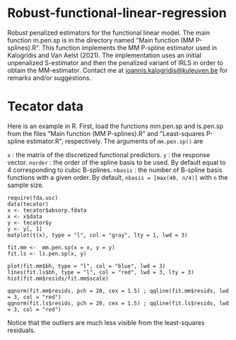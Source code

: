 # Robust-functional-linear-regression
Robust penalized estimators for the functional linear model. 
The main function m.pen.sp is in the directory named "Main function (MM P-splines).R".
This function implements the MM P-spline estimator used in Kalogridis and Van Aelst (2021).
The implementation uses an initial unpenalized S-estimator and then the penalized variant of IRLS in order to obtain the MM-estimator.
Contact me at ioannis.kalogridis@kuleuven.be for remarks and/or suggestions.



# Tecator data

Here is an example in R. First, load the functions mm.pen.sp and ls.pen.sp from the files "Main function (MM P-splines).R" and "Least-squares P-spline estimator.R", respectively. The arguments of ```mm.pen.sp()``` are

``` x ``` : the matrix of the discretized functional predictors.
``` y ``` : the response vector.
``` norder ``` : the order of the spline basis to be used. By default equal to 4 corresponding to cubic B-splines.
``` nbasis ``` : the number of B-spline basis functions with a given order. By default, ```nbasis = [max(40, n/4)]``` with ```n``` the sample size.


```
require(fda.usc)
data(tecator)
x <- tecator$absorp.fdata
x <- x$data
y <- tecator$y
y <- y[, 1]
matplot(t(x), type = "l", col = "gray", lty = 1, lwd = 3)

fit.mm <-  mm.pen.sp(x = x, y = y)
fit.ls <- ls.pen.sp(x, y)

plot(fit.mm$bh, type = "l", col = "blue", lwd = 3)
lines(fit.ls$bh, type = "l", col = "red", lwd = 3, lty = 3)
hist(fit.mm$resids/fit.mm$scale)

qqnorm(fit.mm$resids, pch = 20, cex = 1.5) ; qqline(fit.mm$resids, lwd  = 3, col = "red")
qqnorm(fit.ls$resids, pch = 20, cex = 1.5) ; qqline(fit.ls$resids, lwd  = 3, col = "red")

```

Notice that the outliers are much less visible from the least-squares residuals.

